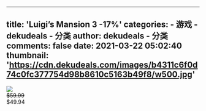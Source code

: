 
---
title: 'Luigi’s Mansion 3
-17%'
categories: 
    - 游戏
    - dekudeals - 分类
author: dekudeals - 分类
comments: false
date: 2021-03-22 05:02:40
thumbnail: 'https://cdn.dekudeals.com/images/b4311c6f0d74c0fc377754d98b8610c5163b49f8/w500.jpg'
---

<div>   
<img src="https://cdn.dekudeals.com/images/b4311c6f0d74c0fc377754d98b8610c5163b49f8/w500.jpg" referrerpolicy="no-referrer"><br><s>$59.99</s><br>$49.94  
</div>
            
